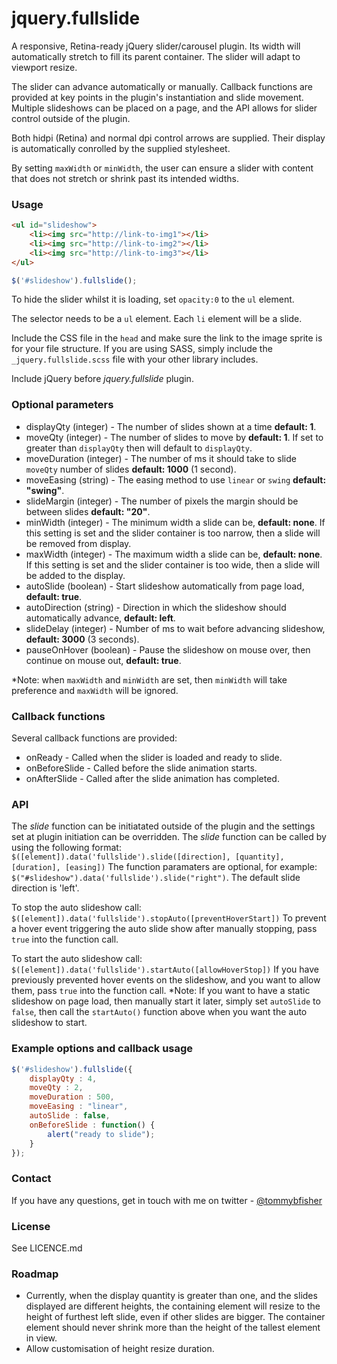 # jquery.fullslide
A responsive, Retina-ready jQuery slider/carousel plugin. Its width will automatically stretch to fill its parent container. The slider will adapt to viewport resize.

The slider can advance automatically or manually. Callback functions are provided at key points in the plugin's instantiation and slide movement. Multiple slideshows can be placed on a page, and the API allows for slider control outside of the plugin.

Both hidpi (Retina) and normal dpi control arrows are supplied. Their display is automatically conrolled by the supplied stylesheet.

By setting `maxWidth` or `minWidth`, the user can ensure a slider with content that does not stretch or shrink past its intended widths.


### Usage
```html
<ul id="slideshow">
    <li><img src="http://link-to-img1"></li>
    <li><img src="http://link-to-img2"></li>
    <li><img src="http://link-to-img3"></li>
</ul>
```

```javascript
$('#slideshow').fullslide();
```

To hide the slider whilst it is loading, set `opacity:0` to the `ul` element.

The selector needs to be a `ul` element. Each `li` element will be a slide.

Include the CSS file in the `head` and make sure the link to the image sprite is for your file structure. If you are using SASS, simply include the `_jquery.fullslide.scss` file with your other library includes.

Include jQuery before *jquery.fullslide* plugin.


### Optional parameters
* displayQty (integer) - The number of slides shown at a time **default: 1**.
* moveQty (integer) - The number of slides to move by **default: 1**. If set to greater than `displayQty` then will default to `displayQty`.
* moveDuration (integer) - The number of ms it should take to slide `moveQty` number of slides **default: 1000** (1 second).
* moveEasing (string) - The easing method to use `linear` or `swing` **default: "swing"**.
* slideMargin (integer) - The number of pixels the margin should be between slides **default: "20"**.
* minWidth (integer) - The minimum width a slide can be, **default: none**. If this setting is set and the slider container is too narrow, then a slide will be removed from display.
* maxWidth (integer) - The maximum width a slide can be, **default: none**. If this setting is set and the slider container is too wide, then a slide will be added to the display.
* autoSlide (boolean) - Start slideshow automatically from page load, **default: true**.
* autoDirection (string) - Direction in which the slideshow should automatically advance, **default: left**.
* slideDelay (integer) - Number of ms to wait before advancing slideshow, **default: 3000** (3 seconds).
* pauseOnHover (boolean) - Pause the slideshow on mouse over, then continue on mouse out, **default: true**.

*Note: when `maxWidth` and `minWidth` are set, then `minWidth` will take preference and `maxWidth` will be ignored.


### Callback functions
Several callback functions are provided:
* onReady - Called when the slider is loaded and ready to slide.
* onBeforeSlide - Called before the slide animation starts.
* onAfterSlide - Called after the slide animation has completed.


### API
The *slide* function can be initiatated outside of the plugin and the settings set at plugin initiation can be overridden. The *slide* function can be called by using the following format:
`$([element]).data('fullslide').slide([direction], [quantity], [duration], [easing])`
The function paramaters are optional, for example: `$("#slideshow").data('fullslide').slide("right")`. The default slide direction is 'left'.

To stop the auto slideshow call:
`$([element]).data('fullslide').stopAuto([preventHoverStart])`
To prevent a hover event triggering the auto slide show after manually stopping, pass `true` into the function call.

To start the auto slideshow call:
`$([element]).data('fullslide').startAuto([allowHoverStop])`
If you have previously prevented hover events on the slideshow, and you want to allow them, pass `true` into the function call.
*Note: If you want to have a static slideshow on page load, then manually start it later, simply set `autoSlide` to `false`, then call the `startAuto()` function above when you want the auto slideshow to start.



### Example options and callback usage
```javascript
$('#slideshow').fullslide({
    displayQty : 4,
    moveQty : 2,
    moveDuration : 500,
    moveEasing : "linear",
    autoSlide : false,
    onBeforeSlide : function() {
        alert("ready to slide");
    }
});
```

### Contact
If you have any questions, get in touch with me on twitter - [@tommybfisher](https://twitter.com/tommybfisher/)


### License
See LICENCE.md


### Roadmap
* Currently, when the display quantity is greater than one, and the slides displayed are different heights, the containing element will resize to the height of furthest left slide, even if other slides are bigger. The container element should never shrink more than the height of the tallest element in view.
* Allow customisation of height resize duration.